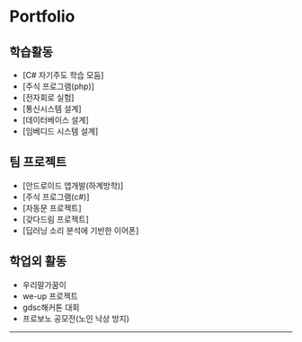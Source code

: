 # Portfolio

 ## 학습활동
 - [C# 자기주도 학습 모둠]
 - [주식 프로그램(php)]
 - [전자회로 실험]
 - [통신시스템 설계]
 - [데이터베이스 설계]
 - [임베디드 시스템 설계]
 
 ## 팀 프로젝트
 - [안드로이드 앱개발(하계방학)]
 - [주식 프로그램(c#)]
 - [자동문 프로젝트]
 - [갖다드림 프로젝트]
 - [딥러닝 소리 분석에 기반한 이어폰]
 
 ## 학업외 활동
 - 우리말가꿈이
 - we-up 프로젝트
 - gdsc해커톤 대회
 - 프로보노 공모전(노인 낙상 방지)

___

